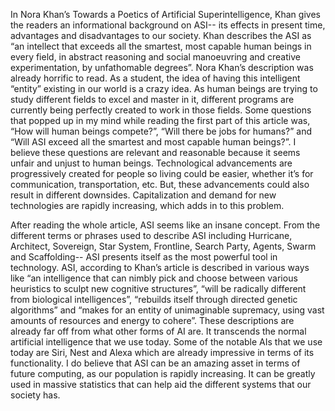 In Nora Khan’s Towards a Poetics of Artificial Superintelligence, Khan gives the readers an informational background on ASI-- its effects in present time, advantages and disadvantages to our society. Khan describes the ASI as “an intellect that exceeds all the smartest, most capable human beings in every field, in abstract reasoning and social manoeuvring and creative experimentation, by unfathomable degrees”. Nora Khan’s description was already horrific to read. As a student, the idea of having this intelligent “entity” existing in our world is a crazy idea. As human beings are trying to study different fields to excel and master in it, different programs are currently being perfectly created to work in those fields. Some questions that popped up in my mind while reading the first part of this article was, “How will human beings compete?”, “Will there be jobs for humans?” and “Will ASI exceed all the smartest and most capable human beings?”. I believe these questions are relevant and reasonable because it seems unfair and unjust to human beings. Technological advancements are progressively created for people so living could be easier, whether it’s for communication, transportation, etc. But, these advancements could also result in different downsides. Capitalization and demand for new technologies are rapidly increasing, which adds in to this problem.

After reading the whole article, ASI seems like an insane concept. From the different terms or phrases used to describe ASI including Hurricane, Architect, Sovereign, Star System, Frontline, Search Party, Agents, Swarm and Scaffolding-- ASI presents itself as the most powerful tool in technology. ASI, according to Khan’s article is described in various ways like “an intelligence that can nimbly pick and choose between various heuristics to sculpt new cognitive structures”, “will be radically different from biological intelligences”, “rebuilds itself through directed genetic algorithms” and “makes for an entity of unimaginable supremacy, using vast amounts of resources and energy to cohere”. These descriptions are already far off from what other forms of AI are. It transcends the normal artificial intelligence that we use today. Some of the notable AIs that we use today are Siri, Nest and Alexa which are already impressive in terms of its functionality. I do believe that ASI can be an amazing asset in terms of future computing, as our population is rapidly increasing. It can be greatly used in massive statistics that can help aid the different systems that our society has. 



